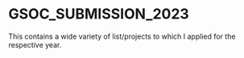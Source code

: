 # GSOC_SUBMISSION_2023
This contains a wide variety of list/projects to which I applied for the respective year.
